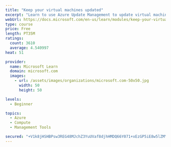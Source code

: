 ```yaml
---
title: "Keep your virtual machines updated"
excerpt: "Learn to use Azure Update Management to update virtual machines, verify agent connectivity, and use Azure Log Analytics in your cloud environment."
webUrl: https://docs.microsoft.com/en-us/learn/modules/keep-your-virtual-machines-updated/
type: course
price: Free
length: PT35M
ratings:
  count: 3610
  average: 4.540997
heat: 51

provider:
  name: Microsoft Learn
  domain: microsoft.com
  images:
    - url: /assets/images/organizations/microsoft.com-50x50.jpg
      width: 50
      height: 50

levels:
  - Beginner

topics:
  - Azure
  - Compute
  - Management Tools

secured: "+V1k8jHSHBPsw3REG48MJchZ3YuUVaf8djhHMDQ66Y071+xEzGP5iE8w5lZMYUp7xiBz5zrckkSebhtnLNi9n3LKxQpIIlR0MZJJvOJznLHw33iPMYa/FY8Tl26T2D8DH38/Yl59qseMLsaQUc9r1ItSxXtVhuQsT3i57oiKAvLPhHOzksd09JsLqWq4liRUd+/dHtA7Y/3LEAaEX0ZjWrawzqGiyGdZ3jCnvFIu2L8Wdh0ujP/6kI+/ukPunvYxGhxjukElKmBVKZHTaCVh5CaEoV8X9S1iimOI3uWWyP9gyt1Stv5pX+bm+rXdPVC1FwHN2BVyOeVG4GVpkkQ4iKQmGl/YlBsbO9+knxq3xNLds1kgMgvcEtSS8VpIQ/lDdzScZ42i98PkJZQoPnTOobWP6hP1N8/Zp77FgqcQato=;htRAc6hsoxMZqeXGq/oTTg=="
---
```


